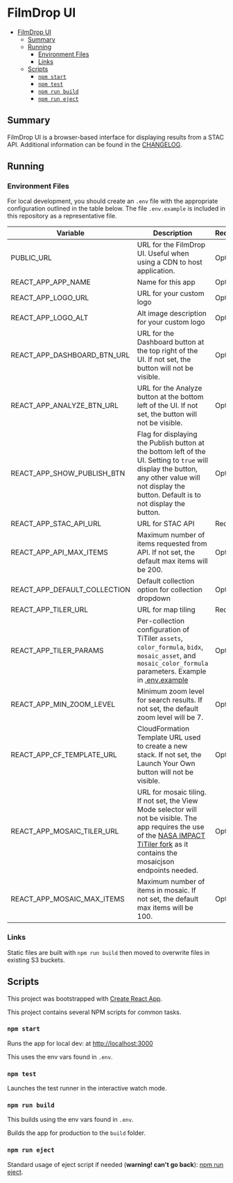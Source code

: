 # FilmDrop UI

- [FilmDrop UI](#filmdrop-ui)
  - [Summary](#summary)
  - [Running](#running)
    - [Environment Files](#environment-files)
    - [Links](#links)
  - [Scripts](#scripts)
    - [`npm start`](#npm-start)
    - [`npm test`](#npm-test)
    - [`npm run build`](#npm-run-build)
    - [`npm run eject`](#npm-run-eject)

## Summary

FilmDrop UI is a browser-based interface for displaying results from a STAC API. Additional information can be found in the [CHANGELOG](CHANGELOG.md).

## Running

### Environment Files

For local development, you should create an `.env` file with the appropriate configuration outlined in the table below.
The file `.env.example` is included in this repository as a representative file.

| Variable                     | Description                                                                                                                                                                                                                       | Required |
| ---------------------------- | --------------------------------------------------------------------------------------------------------------------------------------------------------------------------------------------------------------------------------- | -------- |
| PUBLIC_URL                   | URL for the FilmDrop UI. Useful when using a CDN to host application.                                                                                                                                                             | Optional |
| REACT_APP_APP_NAME           | Name for this app                                                                                                                                                                                                                 | Optional |
| REACT_APP_LOGO_URL           | URL for your custom logo                                                                                                                                                                                                          | Optional |
| REACT_APP_LOGO_ALT           | Alt image description for your custom logo                                                                                                                                                                                        | Optional |
| REACT_APP_DASHBOARD_BTN_URL  | URL for the Dashboard button at the top right of the UI. If not set, the button will not be visible.                                                                                                                              | Optional |
| REACT_APP_ANALYZE_BTN_URL    | URL for the Analyze button at the bottom left of the UI. If not set, the button will not be visible.                                                                                                                              | Optional |
| REACT_APP_SHOW_PUBLISH_BTN   | Flag for displaying the Publish button at the bottom left of the UI. Setting to `true` will display the button, any other value will not display the button. Default is to not display the button.                                | Optional |
| REACT_APP_STAC_API_URL       | URL for STAC API                                                                                                                                                                                                                  | Required |
| REACT_APP_API_MAX_ITEMS      | Maximum number of items requested from API. If not set, the default max items will be 200.                                                                                                                                        | Optional |
| REACT_APP_DEFAULT_COLLECTION | Default collection option for collection dropdown                                                                                                                                                                                 | Optional |
| REACT_APP_TILER_URL          | URL for map tiling                                                                                                                                                                                                                | Required |
| REACT_APP_TILER_PARAMS       | Per-collection configuration of TiTiler `assets`, `color_formula`, `bidx`, `mosaic_asset`, and `mosaic_color_formula` parameters. Example in [.env.example](.env.example)                                                         | Optional |
| REACT_APP_MIN_ZOOM_LEVEL     | Minimum zoom level for search results. If not set, the default zoom level will be 7.                                                                                                                                              | Optional |
| REACT_APP_CF_TEMPLATE_URL    | CloudFormation Template URL used to create a new stack. If not set, the Launch Your Own button will not be visible.                                                                                                               | Optional |
| REACT_APP_MOSAIC_TILER_URL   | URL for mosaic tiling. If not set, the View Mode selector will not be visible. The app requires the use of the [NASA IMPACT TiTiler fork](https://github.com/NASA-IMPACT/titiler) as it contains the mosaicjson endpoints needed. | Optional |
| REACT_APP_MOSAIC_MAX_ITEMS   | Maximum number of items in mosaic. If not set, the default max items will be 100.                                                                                                                                                 | Optional |

### Links

Static files are built with `npm run build` then moved to overwrite files in existing S3 buckets.

## Scripts

This project was bootstrapped with [Create React App](https://github.com/facebook/create-react-app).

This project contains several NPM scripts for common tasks.

### `npm start`

Runs the app for local dev: at [http://localhost:3000](http://localhost:3000)

This uses the env vars found in `.env`.

### `npm test`

Launches the test runner in the interactive watch mode.

### `npm run build`

This builds using the env vars found in `.env`.

Builds the app for production to the `build` folder.

### `npm run eject`

Standard usage of eject script if needed (**warning! can't go back**): [npm run eject](https://create-react-app.dev/docs/available-scripts/#npm-run-eject).
